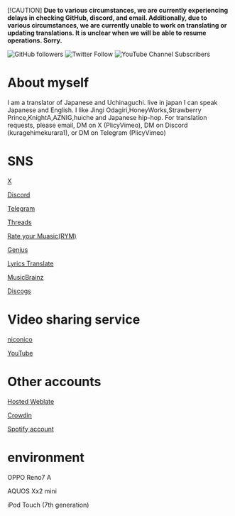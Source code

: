 [!CAUTION]
**Due to various circumstances, we are currently experiencing delays in checking GitHub, discord, and email.
Additionally, due to various circumstances, we are currently unable to work on translating or updating translations.
It is unclear when we will be able to resume operations. Sorry.**

<img alt="GitHub followers" src="https://img.shields.io/github/followers/kuragehimekurara1?style=social">
<img alt="Twitter Follow" src="https://img.shields.io/twitter/follow/plicyvimeo?style=social">
<img alt="YouTube Channel Subscribers" src="https://img.shields.io/youtube/channel/subscribers/UC3eXbZnRGDSH1ADxm9_7iLA">

# About myself
I am a translator of Japanese and Uchinaguchi.
live in japan
I can speak Japanese and English.
I like Jingi Odagiri,HoneyWorks,Strawberry Prince,KnightA,AZNIG,huiche and Japanese hip-hop.
For translation requests, please email, DM on X (PlicyVimeo), DM on Discord (kuragehimekurara1), or DM on Telegram (PlicyVimeo)


# SNS
[X](https://x.com/PlicyVimeo)

[Discord](https://discord.com/users/627076512482590731)

[Telegram](https://t.me/PlicyVimeo)

[Threads](https://www.threads.net/@kuragehime641)

[Rate your Muasic(RYM)](https://rateyourmusic.com/~kuragehimekurara1)

[Genius](https://genius.com/kuragehime)

[Lyrics Translate](https://lyricstranslate.com/en/translator/kuragehime)

[MusicBrainz](https://musicbrainz.org/user/%E6%B5%B7%E6%9C%88%E5%A7%AB)

[Discogs](https://www.discogs.com/ja/user/kuragehime)

# Video sharing service

[niconico](https://www.nicovideo.jp/user/95240708)

[YouTube](https://www.youtube.com/channel/UC3eXbZnRGDSH1ADxm9_7iLA)

# Other accounts 

[Hosted Weblate](https://hosted.weblate.org/user/kuragehimekurara1/)  

[Crowdin](https://crowdin.com/profile/kuragehimekurara1)

[Spotify account](https://open.spotify.com/user/6sypf2uehf86m8q3k6mxtqeke?si=s-NxUEBiSYyWRcgsQBaTMA&utm_source=copy-link)

# environment

OPPO Reno7 A

AQUOS Xx2 mini

iPod Touch (7th generation)
